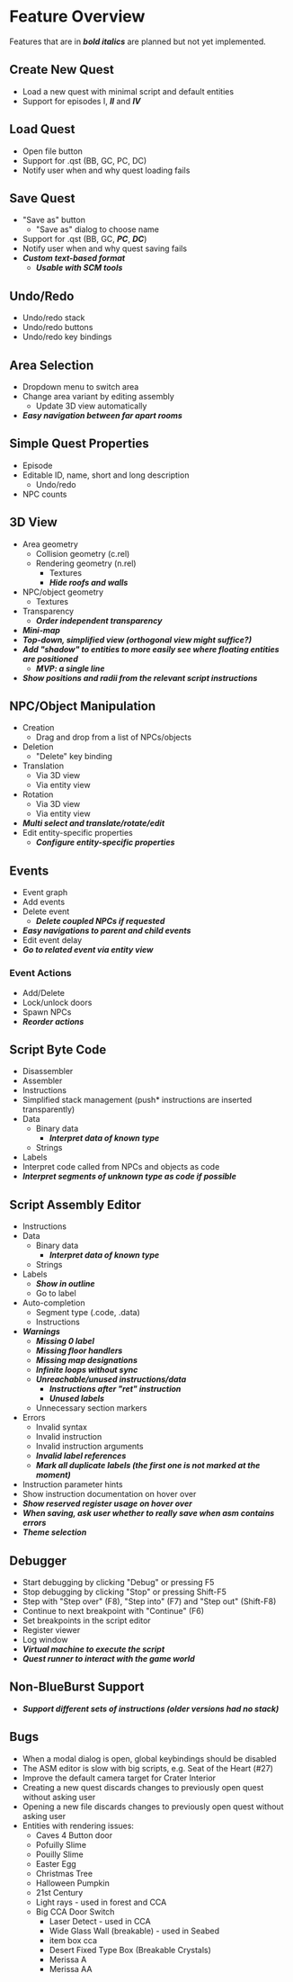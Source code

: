 # Feature Overview

Features that are in ***bold italics*** are planned but not yet implemented.

## Create New Quest

- Load a new quest with minimal script and default entities
- Support for episodes I, ***II*** and ***IV***

## Load Quest

- Open file button
- Support for .qst (BB, GC, PC, DC)
- Notify user when and why quest loading fails

## Save Quest

- "Save as" button
    - "Save as" dialog to choose name
- Support for .qst (BB, GC, ***PC***, ***DC***)
- Notify user when and why quest saving fails
- ***Custom text-based format***
    - ***Usable with SCM tools***

## Undo/Redo

- Undo/redo stack
- Undo/redo buttons
- Undo/redo key bindings

## Area Selection

- Dropdown menu to switch area
- Change area variant by editing assembly
    - Update 3D view automatically
- ***Easy navigation between far apart rooms***

## Simple Quest Properties

- Episode
- Editable ID, name, short and long description
    - Undo/redo
- NPC counts

## 3D View

- Area geometry
    - Collision geometry (c.rel)
    - Rendering geometry (n.rel)
        - Textures
        - ***Hide roofs and walls***
- NPC/object geometry
    - Textures
- Transparency
    - ***Order independent transparency***
- ***Mini-map***
- ***Top-down, simplified view (orthogonal view might suffice?)***
- ***Add "shadow" to entities to more easily see where floating entities are positioned***
    - ***MVP: a single line***
- ***Show positions and radii from the relevant script instructions***

## NPC/Object Manipulation

- Creation
    - Drag and drop from a list of NPCs/objects
- Deletion
    - "Delete" key binding
- Translation
    - Via 3D view
    - Via entity view
- Rotation
    - Via 3D view
    - Via entity view
- ***Multi select and translate/rotate/edit***
- Edit entity-specific properties
    - ***Configure entity-specific properties***

## Events

- Event graph
- Add events
- Delete event
    - ***Delete coupled NPCs if requested***
- ***Easy navigations to parent and child events***
- Edit event delay
- ***Go to related event via entity view***

### Event Actions

- Add/Delete
- Lock/unlock doors
- Spawn NPCs
- ***Reorder actions***

## Script Byte Code

- Disassembler
- Assembler
- Instructions
- Simplified stack management (push* instructions are inserted transparently)
- Data
    - Binary data
        - ***Interpret data of known type***
    - Strings
- Labels
- Interpret code called from NPCs and objects as code
- ***Interpret segments of unknown type as code if possible***

## Script Assembly Editor

- Instructions
- Data
    - Binary data
        - ***Interpret data of known type***
    - Strings
- Labels
    - ***Show in outline***
    - Go to label
- Auto-completion
    - Segment type (.code, .data)
    - Instructions
- ***Warnings***
    - ***Missing 0 label***
    - ***Missing floor handlers***
    - ***Missing map designations***
    - ***Infinite loops without sync***
    - ***Unreachable/unused instructions/data***
        - ***Instructions after "ret" instruction***
        - ***Unused labels***
    - Unnecessary section markers
- Errors
    - Invalid syntax
    - Invalid instruction
    - Invalid instruction arguments
    - ***Invalid label references***
    - ***Mark all duplicate labels (the first one is not marked at the moment)***
- Instruction parameter hints
- Show instruction documentation on hover over
- ***Show reserved register usage on hover over***
- ***When saving, ask user whether to really save when asm contains errors***
- ***Theme selection***

## Debugger

- Start debugging by clicking "Debug" or pressing F5
- Stop debugging by clicking "Stop" or pressing Shift-F5
- Step with "Step over" (F8), "Step into" (F7) and "Step out" (Shift-F8)
- Continue to next breakpoint with "Continue" (F6)
- Set breakpoints in the script editor
- Register viewer
- Log window
- ***Virtual machine to execute the script***
- ***Quest runner to interact with the game world***

## Non-BlueBurst Support

- ***Support different sets of instructions (older versions had no stack)***

## Bugs

- When a modal dialog is open, global keybindings should be disabled
- The ASM editor is slow with big scripts, e.g. Seat of the Heart (#27)
- Improve the default camera target for Crater Interior
- Creating a new quest discards changes to previously open quest without asking user
- Opening a new file discards changes to previously open quest without asking user
- Entities with rendering issues:
    - Caves 4 Button door
    - Pofuilly Slime
    - Pouilly Slime
    - Easter Egg
    - Christmas Tree
    - Halloween Pumpkin
    - 21st Century
    - Light rays - used in forest and CCA
    - Big CCA Door Switch
        - Laser Detect - used in CCA
        - Wide Glass Wall (breakable) - used in Seabed
        - item box cca
        - Desert Fixed Type Box (Breakable Crystals)
        - Merissa A
        - Merissa AA
